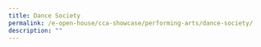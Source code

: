 ```yaml
---
title: Dance Society
permalink: /e-open-house/cca-showcase/performing-arts/dance-society/
description: ""
---
```

